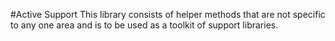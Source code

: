 #Active Support
This library consists of helper methods that are not specific to any one area and is to be used as a toolkit of support libraries. 